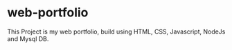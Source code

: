 # web-portfolio
This Project is my web portfolio, build using HTML, CSS, Javascript, NodeJs and Mysql DB.
